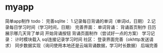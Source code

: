 # myapp
 简单app制作
 todo：
    完善sqlite：
        1.记录每日背诵的单词（单词id，日期）
        2.记录每日学习时间（学习时间，日期）
    完善界面：
        单词背诵：
            背诵首页制作
            日历展示哪几天背了单词
            开始背诵按钮
            背诵页面制作（尝试好一点的方案）
        学习记录：
            计时模块载入
            sql连接记录学习时间
        社区：
            登录界面完善（okhttp发送请求）
            同步数据实现（询问使用本地还是云端背诵数据，学习时长数据）
            后端完善
